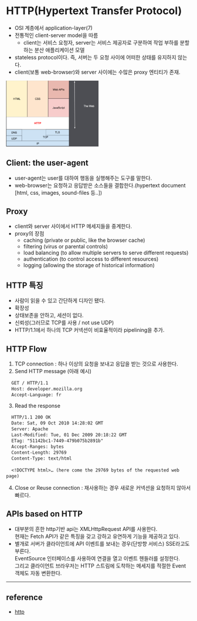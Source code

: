 
# HTTP(Hypertext Transfer Protocol)

- OSI 계층에서 application-layer(7)
- 전통적인 client-server model을 따름
  - client는 서비스 요청자, server는 서비스 제공자로 구분하여 작업 부하를 분할하는 분산 애플리케이션 모델
- stateless protocol이다. 즉, 서버는 두 요청 사이에 어떠한 상태를 유지하지 않는다.
- client(보통 web-browser)와 server 사이에는 수많은 proxy 엔티티가 존재.

<img src="../../../static/images/web-http.png" alt="html 구조" style="width:50%; height:50%">

## Client: the user-agent

- user-agent는 user를 대하여 행동을 실행해주는 도구를 말한다.
- web-browser는 요청하고 응답받은 소스들을 결합한다.(hypertext document [html, css, images, sound-files 등..])


## Proxy

- client와 server 사이에서 HTTP 메세지들을 중계한다.
- proxy의 장점
  - caching (private or public, like the browser cache)
  - filtering (virus or parental controls)
  - load balancing (to allow multiple servers to serve different requests)
  - authentication (to control access to different resources)
  - logging (allowing the storage of historical information)
  

## HTTP 특징

- 사람이 읽을 수 있고 간단하게 디자인 됐다. 
- 확장성
- 상태보존을 안하고, 세션이 없다.
- 신뢰성(그러므로 TCP를 사용 / not use UDP)
- HTTP/1.1에서 하나의 TCP 커넥션이 비효율적이라 pipelining을 추가.


## HTTP Flow

1. TCP connection : 하나 이상의 요청을 보내고 응답을 받는 것으로 사용한다.
2. Send HTTP message (아래 예시)  
```
  GET / HTTP/1.1  
  Host: developer.mozilla.org  
  Accept-Language: fr
```
3. Read the response
```
  HTTP/1.1 200 OK
  Date: Sat, 09 Oct 2010 14:28:02 GMT
  Server: Apache
  Last-Modified: Tue, 01 Dec 2009 20:18:22 GMT
  ETag: "51142bc1-7449-479b075b2891b"
  Accept-Ranges: bytes
  Content-Length: 29769
  Content-Type: text/html

  <!DOCTYPE html>… (here come the 29769 bytes of the requested web page)
```
4. Close or Reuse connection : 재사용하는 경우 새로운 커넥션을 요청하지 않아서 빠르다.


## APIs based on HTTP

- 대부분의 흔한 http기반 api는 XMLHttpRequest API를 사용한다.  
  현재는 Fetch API가 같은 특징을 갖고 강하고 유연하게 기능을 제공하고 있다.
- 별개로 서버가 클라이언트에 API 이벤트를 보내는 경우(단방향 서비스) SSE라고도 부른다.  
  EventSource 인터페이스를 사용하여 연결을 열고 이벤트 헨들러를 설정한다.  
  그리고 클라이언트 브라우저는 HTTP 스트림에 도착하는 메세지를 적절한 Event 객체도 자동 변환한다.


---

## reference

- [http](https://developer.mozilla.org/en-US/docs/Web/HTTP)
